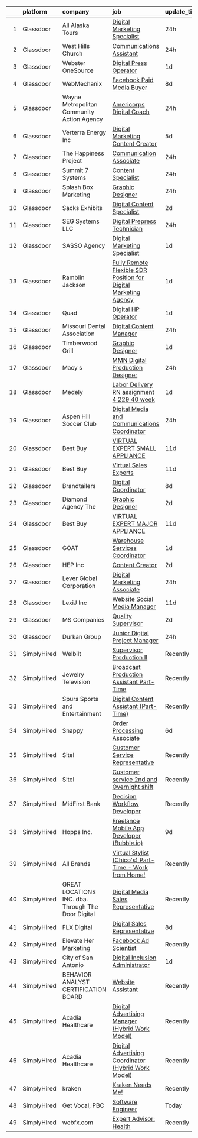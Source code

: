 

|    | platform    | company                                            | job                                                                                                                                                                                                                                                                                                                                                                                                                                                                                                                                                                                                                                                                                                                                                                                                                                                                                                                                                                                                                                                                                                                                                                                                                                                                                                                                                                                                                                                   | update_time   | location           |
|---:|:------------|:---------------------------------------------------|:------------------------------------------------------------------------------------------------------------------------------------------------------------------------------------------------------------------------------------------------------------------------------------------------------------------------------------------------------------------------------------------------------------------------------------------------------------------------------------------------------------------------------------------------------------------------------------------------------------------------------------------------------------------------------------------------------------------------------------------------------------------------------------------------------------------------------------------------------------------------------------------------------------------------------------------------------------------------------------------------------------------------------------------------------------------------------------------------------------------------------------------------------------------------------------------------------------------------------------------------------------------------------------------------------------------------------------------------------------------------------------------------------------------------------------------------------|:--------------|:-------------------|
|  1 | Glassdoor   | All Alaska Tours                                   | [Digital Marketing Specialist](https://www.glassdoor.com/partner/jobListing.htm?pos=107&ao=1110586&s=58&guid=00000182afbcd466a7aebf9d9fff21dc&src=GD_JOB_AD&t=SR&vt=w&ea=1&cs=1_6b32c059&cb=1660805764851&jobListingId=1008076531707&cpc=BBBD384EA192911E&jrtk=3-0-1ganrpl71ih5n801-1ganrpl7ngagk800-d6c46b5995177e36--6NYlbfkN0Cp_WSJKd_Pz82imZmURPbhd3kYBsiZi4lpMLOH6vOlLPzokIxeo4E3eWHsp-nBQmd94mj6cOUsHqwC8j59UBVA0aTRU8bdEg0DMrCDlNABTzupo3HvcMJGRcVVja_siXLQBKA8Nc7bo6wgKFGKlo1dh88fcmtJOleqNoZYuqYGSU3nKu1dK9_KpT0SDJGMnZrIlITOJRAb9QoIOO_8EGqgyfT78ptN2C89L6LBd68XAwBbw56EYp3nkT7zo_E8Hjml2Q2etjwgw_9la7p79Vh0wr1ZyvE0e485humK0V6btO9oG_bU03rGmbCHTvyHftyrC92e2hUjyVzDZKQ1nk_q5WOZN1YuSijsggvNj6ct1g9kd3MgFTR3cVWfs269vASAjDtoh0gGU1PRnY7Gutfb-BJxYJonhRUhX10wNqGZ8ANM5366JdxvMcoYQiG-7X3wliWnWv3AQBFtohNXwF-VNBofpssvplk-b-n_Q0hUdy5EdpWrfJfxxndq57brr68UCo4W1wHd1w%3D%3D)                                                                                                                                                                                                                                                                                                                                                                                                                                                                                                                                                                   | 24h           | Anchorage, AK      |
|  2 | Glassdoor   | West Hills Church                                  | [Communications Assistant](https://www.glassdoor.com/partner/jobListing.htm?pos=108&ao=1110586&s=58&guid=00000182afbcd466a7aebf9d9fff21dc&src=GD_JOB_AD&t=SR&vt=w&ea=1&cs=1_df84aeac&cb=1660805764851&jobListingId=1008076404357&cpc=21FF074A0DA48AB8&jrtk=3-0-1ganrpl71ih5n801-1ganrpl7ngagk800-d85b1bda42ae9355--6NYlbfkN0DukAwDndutArnS8OT3znlJ-TW2KpK_7rZjO0LfXc6UVE5AelGnR9ziYCWSARNvG6W4lZC6Qw9Cm8ntBRLqp6ktld3OZmeLSipARIBa7d4Nq2-rqjQU0rrA8rBzya_aDZ4T8Pw9m3XqyRVBajjmVWN7AT3qiCPt5JtFg037NBKIxu7rj4BCggsMqo41jeUNN1glQHzNUzZHtY5-8etVKEMacVDqTIexloOaY-23yBRG4mTj4pVq3yCQBSuGOtrmEtNhLHmG-pk1hA2lThyOo45Q1XkY1VhgUgq9u8_blwj8mC74BdMNX-6vmVFHKg5rq6-kewGJZHsoj4pBe42vMZf5e8XDo8ZfyqsnUfrURc5Gktv1yY9S_Rj69Vbv-TloqNC5NzNjM7U4QHX3EWmFpjFU7-ZuPUDq8enKBit8fbvxGS5_s1Zx88KZmhjDrJwgSuRXxUmVRm1EqINnuf0XcQlIsZBNEcM5WxETKHsVyBCymON7fX_51SXWsn4sV15tnR0OpFExLeKXRw%3D%3D)                                                                                                                                                                                                                                                                                                                                                                                                                                                                                                                                                                       | 24h           | Omaha, NE          |
|  3 | Glassdoor   | Webster OneSource                                  | [Digital Press Operator](https://www.glassdoor.com/partner/jobListing.htm?pos=101&ao=1110586&s=58&guid=00000182afbcd466a7aebf9d9fff21dc&src=GD_JOB_AD&t=SR&vt=w&ea=1&cs=1_d2618912&cb=1660805764850&jobListingId=1008073409957&cpc=00FABF34592715B2&jrtk=3-0-1ganrpl71ih5n801-1ganrpl7ngagk800-c36d78369e22a385--6NYlbfkN0D4nuovUOU2dPryPr7-xanE7ZFWASvaSyNm3BqXIbrO0v46kTBl3eyu0XtOk5wI0ybFsnawyVp50fi05lkAAennmN-3j75_S-QH5ALOVkCWHmMvviisdhCxXQ2VAwjV-3kOetHAvburJFC_1JLKF0yQuCa4gOpxOAP48Ao1M4JnHWhKZlnfJc87svnwMrDIg-00ubz-1wvBk6QRoRF5QyXLQzVCaj9txDYZXojtnq8mYq_90yu-7xZAaFxrsGShP5jnVNx71YXfkcjSrG1ncIKumOi5WugVdYVxAjfx2fjyM1d8Wn129uWN1jTcoXJu-EhpgFCfGcMAnCmt5jhCiqEdDJgZUq9FFnKatcN0Ri3djzN9VeftICExPp4LBhS8PmNS9UZl7-P5O_tlBRoiFhrbMCAcV6wKqZ6-xR1B8JtnmXDMxsN5sENFQ-YhsYCwd4b-ya5JSXFRsjJJuPFojChFz-UfSYkAfGlhjgbeIU9lIscnBI68qF2te0Jf1X3MBV2d21ZSVYDZWA%3D%3D)                                                                                                                                                                                                                                                                                                                                                                                                                                                                                                                                                                         | 1d            | Hanson, MA         |
|  4 | Glassdoor   | WebMechanix                                        | [Facebook Paid Media Buyer](https://www.glassdoor.com/partner/jobListing.htm?pos=128&ao=1110586&s=58&guid=00000182afbcd466a7aebf9d9fff21dc&src=GD_JOB_AD&t=SR&vt=w&ea=1&cs=1_696281ee&cb=1660805764854&jobListingId=1008063592710&cpc=47CFDC01B3F81FAC&jrtk=3-0-1ganrpl71ih5n801-1ganrpl7ngagk800-cd54ffa0757bbdd4--6NYlbfkN0CObCLfMXTMyL_KECV5RXNXvpiwa4VbeSNQgmgyWO1SbvZMZ-Bd6wYTC1KVZGXovGLKiXpHxbyuBZW-ID9bl3TMszi7O-dUbcGRUuP6-wIHKr7V54zFrQwU7xRdhFqDXt0_jTKDoATrEIuK7VHVkfSsaIiliaDn8QuJQ5X2fOScqeekEnktNTFOV1WcKOTrv-h51B_2wnrVJBM70uVZVqC_i6DPo0osyjRlACKctywiBQCY1uo249Rfdi0h1OmZX7oLIdp72WHZmGJjCcsOLjzxm2qxbTh6gsC2-VxlVc1u5vEUouE_JqWlbnTCGbipts660E52Exs_piBvbJCMNnTtbbrHzvn_bAEywPq0LzLnHL9yjuoi8mTUfc2wlQWf7w4aZCEO3cVG6ySB9AGZPRPE8frjuacC3WZPWFIKf20iJHhv3oxV4T3EFrEJGlXU6pnkHIjtMTR4NRciBeWANxUI)                                                                                                                                                                                                                                                                                                                                                                                                                                                                                                                                                                                                                                  | 8d            | Remote             |
|  5 | Glassdoor   | Wayne Metropolitan Community Action Agency         | [Americorps Digital Coach](https://www.glassdoor.com/partner/jobListing.htm?pos=117&ao=1110586&s=58&guid=00000182afbcd466a7aebf9d9fff21dc&src=GD_JOB_AD&t=SR&vt=w&ea=1&cs=1_71427cc3&cb=1660805764852&jobListingId=1008076070544&cpc=D01F56F24F237C35&jrtk=3-0-1ganrpl71ih5n801-1ganrpl7ngagk800-abb901aae1f45bb8--6NYlbfkN0A2Xh8tBiYiLvGGbZaErDt__Kibm8XzACrEskMd_7DBkGWX-eUqe8umd2haKyMn_VfiI4GpEl7q62AvFD65vgYKL9u5fMOe_Gdqyj-Boer690lFOrYCrNE88JCknfVUFHaJ_G_FRXzEuifsOIWf2GKsIyyXLKOI7Jo1GbvgErf9qpKjnVNe2ZonctglTepKffpBK9qty0xXv_ixKKEzvtLTZi0kb_5QKb2qkJoOfSnDiFBwTdZGRtqSUO3NC8JYz6RMh_e7_h2lQ2YhveHft85KmAb4pzXEDOCUKbNWtz32ihbH-W3A2kn2xBy7g2L4xVl34Wa8-8cen8gDR6mHJN2SYUpYTsobNrPqXbqb3mAvhYkh1KtI-2uE-u4AjoxR4RUSahXiE-v0Sa3WBjIC_K6x9vOVQ4sSRt3wx8kRyfvPnCSvjlfzxXaYFy7P4uOuFRoGA4c8bBr47gqoXgb82vjRX6M0sIYxhznb3ECf1jxzxtOxQMvVQ1AcA2Cx8e70jCsKHwb2aKWDg8ZlhYatvUU2)                                                                                                                                                                                                                                                                                                                                                                                                                                                                                                                                                                   | 24h           | Detroit, MI        |
|  6 | Glassdoor   | Verterra Energy  Inc                               | [Digital Marketing   Content Creator](https://www.glassdoor.com/partner/jobListing.htm?pos=106&ao=1110586&s=58&guid=00000182afbcd466a7aebf9d9fff21dc&src=GD_JOB_AD&t=SR&vt=w&ea=1&cs=1_8bb9cdb3&cb=1660805764851&jobListingId=1008068718888&cpc=AE484BB564079092&jrtk=3-0-1ganrpl71ih5n801-1ganrpl7ngagk800-6c093b6929b0b8a6--6NYlbfkN0CKNvdBtBh9SnuMcnkEvhJOJZTsmZHyY3ybnWicrfIHv97nR43vVhO-BCg3zH4kWtkhfu-ykBkIvuIpzy8H7hflD0vMNWcTT3nfe4XJCFOczC2D4L881nlBtnaBeh3Rctt13npvCQjJjLyrSA_2MP_4ngTK3kxOajZNFmGLQhPqJOukIHOzrGu9RM2bLlvFB37fI40ybEx5H7DJVrBi_I8hIJbJIjRJmQ035UbNr7_T_Xy0fykC6qe79YDOofx47iEofipWOJwEN3DQjmnPRgoSgWCQEN2-lDDYbjG3mfbAR1mZlSPrh-TUVB2AOhky7RJ6tHhpL3k6ZrOzM2rdasypFl-m44yFvvjI_DsnBC_GmjJNTq5OGq5ewDU2jWA7T69Cvz2Y9TujHmpecgBLnDfBcev0FxcJGblwf-pla3u173pU88bVkzJ5isCEFiM6NO9_C_ShPY6SC4PjHXyUO3WDLcynNbt4OCeOUxpv2odhcc6Fj2xpSyhn9gDs7gaW_G2H9BECC--BN4Doutf0jUUJ)                                                                                                                                                                                                                                                                                                                                                                                                                                                                                                                                                        | 5d            | Saint Paul, MN     |
|  7 | Glassdoor   | The Happiness Project                              | [Communication Associate](https://www.glassdoor.com/partner/jobListing.htm?pos=111&ao=1110586&s=58&guid=00000182afbcd466a7aebf9d9fff21dc&src=GD_JOB_AD&t=SR&vt=w&ea=1&cs=1_01f6368a&cb=1660805764852&jobListingId=1008076509523&cpc=FA84DF7EA1EC2398&jrtk=3-0-1ganrpl71ih5n801-1ganrpl7ngagk800-253d8b870c71ec4a--6NYlbfkN0A_2RZXyPRuRzUtAE-XByFnABafEkWzolB0lMsIR21AimbhP5il1cB0xp7bPkxorE3_OcqijNbD9SM7BMy21OtNYLaAuMZkFWPN_s0ZBrSlbW6eUYynB_pNgHeQYejACyr7FJqMmg46UJKnb0-elSug0AOK17bAYe_xEiJaxdnDiKkeEiWrLmwzoUWcgw_SSHbmisBrEUL8RtgwYbo6BR7ilsoVss4WGevXIJQb89q7tTIm2gylyEjsaaWeCH9vEorY3s14JMboH_gCXKKUvhqk3dYiUWsNXCnVcphbddhL2Z5IHhYZKBxsz7BPIvmoAsh36eqaaqfv98IgC9XE5v5BF09GXT1-lAEQERvsZSLWb-bYab5-eiq64rUApkmtBS2bYmp2rf8V0yMmX66Vv81UcL8e-ZYifWLXOvNLXQRW4jS2T6cypgsE7tYc_2BQowaQtIjFDgs3tygGFyHDLCmKcao6Jvb_1di1h-kNDUCWUwnSkUlj3vMEFDxTglDQYbM%3D)                                                                                                                                                                                                                                                                                                                                                                                                                                                                                                                                                                                      | 24h           | California         |
|  8 | Glassdoor   | Summit 7 Systems                                   | [Content Specialist](https://www.glassdoor.com/partner/jobListing.htm?pos=115&ao=1110586&s=58&guid=00000182afbcd466a7aebf9d9fff21dc&src=GD_JOB_AD&t=SR&vt=w&cs=1_edefbb8e&cb=1660805764852&jobListingId=1008076651862&cpc=FDA93C03AE7AED37&jrtk=3-0-1ganrpl71ih5n801-1ganrpl7ngagk800-f26aff78a941520f--6NYlbfkN0Dv679-O7kApPj4xN_8ZXVvgs__SgNnclY1N4Z2paU_XlnTsmTGYxXe7jDNknDNwbFkDmoZA5Tbg1pLXYWrrZC6NhpVDLR_-eMgcJ30z456tNNzX583SlzPyowzEKOuAac62o-S08sDMIK_URs828q9xdTzyFpJj6VpQ6zNOE9-sOSN672llkakzKJlhmNUA4aLccSUTPYb2F3TI1NtXP1HwF4zapiPE18gddl998BlkXZ1g12QJbgMx_hSfTcdAJ2YDTJMwEVzHmsnd7Xr1MV_uZnrLM6_PWoTETq3T5VRc3ccdsDKMwQ8kUDkU5mphbmmOaPRbaV_xpblO01GrmSjSWwtei9oMuobjBnccbGi_2Jd_qAho7oUBaRG2HkVHgMGKyaprB7xbJmoWCZiLtblmNWoEbMhDsDsDWBU-g8EHWdPL1LBhek7BPv4H2HB05zVTKCN2_3xDdbJ50Zz13ZLdpVtmLCbwfgA2ysCeJ5uo7jaNLdcqGvc)                                                                                                                                                                                                                                                                                                                                                                                                                                                                                                                                                                                                              | 24h           | Remote             |
|  9 | Glassdoor   | Splash Box Marketing                               | [Graphic Designer](https://www.glassdoor.com/partner/jobListing.htm?pos=110&ao=1110586&s=58&guid=00000182afbcd466a7aebf9d9fff21dc&src=GD_JOB_AD&t=SR&vt=w&ea=1&cs=1_efd11842&cb=1660805764852&jobListingId=1008076304705&cpc=A938E184CF850189&jrtk=3-0-1ganrpl71ih5n801-1ganrpl7ngagk800-d7a16c943990c564--6NYlbfkN0C2ruSLbldHgJRxGqX58M4ekFWuaOJ1Xy3nZgzYPyc2K4UJMQOsbEgOIcm169CUs25xU0PcQLCgJ6GPFtSL0QFgvy6B0CeP3y-taUoya5e91fWrYzHLC1NAGEZqqOamuUeEhRp7WRo-PJWF8NVa_JK04x382KPEWgru9GxVBsT-DTe0ntIHRHeP0SY7O-pFFb5KK6llu4JcDPauYedZEJLN8e34Gu3innkK1mC9ylvO0342jvd9jBYSeWb5NbDOP8VrcT2Jc7Qw80afjmIo2wujQZiPzoGVOMk55kLI6m-IKDVvLBFPOPaPWwHafYUDkVDAGUHFpZhodk3SRJgBzN62AZ2HhHX3l9hVMK-xBfxgffK1BxhRA6g9dUkiyddQQTB4YetR3oZnOU-hcgQYjtfCiE-maMznHV2sMiEOV9-6OyyzZyyf2joNAXlG9DuyDKV6TG-Vqrhy8kbg8ps36CprKmgL3n3uTxz4En5MuVyRRd1RJX6vqTRpAr9ZmonLVGjJLZa2CfpqOg%3D%3D)                                                                                                                                                                                                                                                                                                                                                                                                                                                                                                                                                                               | 24h           | Remote             |
| 10 | Glassdoor   | Sacks Exhibits                                     | [Digital Content Specialist](https://www.glassdoor.com/partner/jobListing.htm?pos=125&ao=1110586&s=58&guid=00000182afbcd466a7aebf9d9fff21dc&src=GD_JOB_AD&t=SR&vt=w&ea=1&cs=1_87ca5b73&cb=1660805764853&jobListingId=1008072013244&cpc=BC94DADD91C18169&jrtk=3-0-1ganrpl71ih5n801-1ganrpl7ngagk800-ed071f6f2a66a895--6NYlbfkN0AtlW_omU2Xx3W-19HQ_drmTKCWebiHnmA5lS5PDL5G8Sf-C-2-8DpB0PGVGbD5-x29KBFUqvdY9CkBvlveQnh1kVohbL41Xs5Fhzfb_i617EQ7qa__W--4hBRZu_6RxgjrLvYcqnad4Ypib2BQlP-7Fy18MF_uHhb4-aJlhQf8bN1WDQSOLjQFoCpKA-dyt7XTD2TcpUY1A0pJWgrG_OFGCW6Vq7b5aLox3gROKH1ajxob85Kl3KuPf0URcLjb7CASGX8E498PBnMVkWYLCCCqfAHW7bMCIeWEKdU9uiRWbNUz8cfDNRAVdvEhXBHMo0DHccYJgIlqaa3cJ_0g-pUXMMhFiwFj2hfOM4sNxmPtlBiMvjLR3AJxRDUlb3z5fm3bQBQZSe6bWjPuyaxZVV2OLViXhJchElhXZ2xt8t6K69pMF3nhqGP5BZGmRBIUW4HIG8d8nAVBO3pM1hwZNLS2CUvRUa-I31wE9TbhWYrsGRQbqZJDdW2g7MMvA_8S_R8X75bov482QA%3D%3D)                                                                                                                                                                                                                                                                                                                                                                                                                                                                                                                                                                     | 2d            | Woburn, MA         |
| 11 | Glassdoor   | SEG Systems  LLC                                   | [Digital Prepress Technician](https://www.glassdoor.com/partner/jobListing.htm?pos=109&ao=1110586&s=58&guid=00000182afbcd466a7aebf9d9fff21dc&src=GD_JOB_AD&t=SR&vt=w&ea=1&cs=1_e94830b8&cb=1660805764851&jobListingId=1008076492594&cpc=618B7C2C2BCBC227&jrtk=3-0-1ganrpl71ih5n801-1ganrpl7ngagk800-6be3cdfb6a3f02f8--6NYlbfkN0DfhRLDY5E7BVY3xhBTAobuSaZ3WR2SqAJ-w4NHeQGDZ5tebBT8WaHsVK7Va8P9YRWvwTnN_nJYvpm8m2NAug3yGRmW4kGxJh_Ah58PepOvgTFuOIl3xHHVM4pNJ7payqRUuCb33gOqZBC-9kRMEzhHdTgyETwANBJS8Xwj1vxYLF02PPjYEdkVT7OsURubQgRC2JmxqdbGEdnNac-kA4-x489bAjVXdESgEvUQuGiEX9csMTJpILlntTPvzNviigAux3frNtgAbnrmNPU48wkS1zH2qbH3gE8V1X7uNA3n5GVhXoL074ieK8Q5SXWD1snLrYRWs9-OB_z9S6LYO69TQcLvT0zReFvAhYjiWguyFW0YWVEGP30piUQH82oxe6cr78RLRntQ-6KzKTL6zggHskbM61ni1HqVIItFPwboxZ9hQHvXFbYNtU7uHKw4ulnfi9Jgwx0oiGlQIOLxhxqescSMWFjeSnuvUPCA6hJjEac3G1UURiJ7uA_vw8UPp9jUXQZKIgOD2g%3D%3D)                                                                                                                                                                                                                                                                                                                                                                                                                                                                                                                                                                    | 24h           | Charlotte, NC      |
| 12 | Glassdoor   | SASSO Agency                                       | [Digital Marketing Specialist](https://www.glassdoor.com/partner/jobListing.htm?pos=123&ao=1110586&s=58&guid=00000182afbcd466a7aebf9d9fff21dc&src=GD_JOB_AD&t=SR&vt=w&cs=1_e6ffe37a&cb=1660805764853&jobListingId=1008073887565&cpc=FD1C1DA32C38CFA7&jrtk=3-0-1ganrpl71ih5n801-1ganrpl7ngagk800-28cfdc2199b1031b--6NYlbfkN0C_Trxy-ZqughH1JRyqNjrElYiQGaKhfd0eYY4e43qsGRNGMDs7g8-XCzkARHftkyC-wjClCUTvw-XGXiGajDora-juAftgUb_osdUyvnnjZ93tcd5gKIIai4EMoJDsYIBZWOzSQMv6GZsSBIUlwGqfzDkYr0vjOM1P1kyrt4rF1AkFKN7VLDxntmt5EY0IHiwh5CPI2NkeHHlbJQ1wNdqZA8-Bpl48pNWyjmPQXgZ8orxq-EWkrDXeINEe4jINaCv8kTMszsxfgjZRQ0QP6E9tnKeZsA3e5nqAYX4qIuDpwfqZivX5SyY7fy9XWpuWdAXA4YcE4XMSv9XTIUXkepXvHsTKcRXCBEP_LL5vzkgT-qWCmLkqy2J1tlr1EcTMGQOp3YLKWJfohKcLPBeZLKhtvY6Aj9mkhY_u0EiJhrFgomqw0JiDpGRNBZ_e-fHvGl7B8y4bam9yTlb_cMuRtbO6C22DocSJE87Xw6y5MZ7nZyRe32jYQKjaJcgNCp-QbBdrIix_7Mrdk1IowYiSvq6i)                                                                                                                                                                                                                                                                                                                                                                                                                                                                                                                                                                    | 1d            | Remote             |
| 13 | Glassdoor   | Ramblin Jackson                                    | [Fully Remote  Flexible  SDR Position for Digital Marketing Agency](https://www.glassdoor.com/partner/jobListing.htm?pos=113&ao=1110586&s=58&guid=00000182afbcd466a7aebf9d9fff21dc&src=GD_JOB_AD&t=SR&vt=w&cs=1_c3933a96&cb=1660805764851&jobListingId=1008073676034&cpc=155EB9D5185558AF&jrtk=3-0-1ganrpl71ih5n801-1ganrpl7ngagk800-50f5cac226994bf9--6NYlbfkN0AtFDKcgQwEtd7ukk3lPhOscExm2MDYuKh-p8HehFEL6sY1ELsu9ZUWpn8JxInztlM5XC7Mul71EzFmE2xfx0U89NSvO_D0sN4IAdAHBREj6U7BuNB8lTj1QjWBqyYKMaGCCVWc_jjBveZ6cXfr_SfpN6F3NXq8HmIYkOAJqMtq12qKWRouTNEZcJcKxIVaalYlbbNJ-ZRxYmF8riArGvEh1jdyyKcs0meyciTsUt-4nS5pFJth2Az7GPRwXWmQnn4P4G8gBiX-5cL6Ob41cAVt-AC6vBxHXvEpW72H2hwNj5uZtF0duHRzHpupftXwV-c06tCJrjY-wHpzGfxZ5oCepqgZ-7d94tsC4CwU-y4phpch0MqSh1seXkTm_08RBpWnK1jXLl4pVCIAV2NSWQaFXuhG0psGyqg9_1MWZZj3Rb8IQz_vkqP6aTYX8RgPl1PExiMOVuM_B18v48SZgIcY)                                                                                                                                                                                                                                                                                                                                                                                                                                                                                                                                                                                               | 1d            | Remote             |
| 14 | Glassdoor   | Quad                                               | [Digital HP Operator](https://www.glassdoor.com/partner/jobListing.htm?pos=127&ao=1110586&s=58&guid=00000182afbcd466a7aebf9d9fff21dc&src=GD_JOB_AD&t=SR&vt=w&cs=1_30428c92&cb=1660805764853&jobListingId=1008074549194&cpc=5C70DC7FEE0D01B1&jrtk=3-0-1ganrpl71ih5n801-1ganrpl7ngagk800-705dbcaeb432777a--6NYlbfkN0C0XETh_9p0hFVWodd5b4yyhLbSJ-n_97YuXeG9ZsPyAO_rZ2JpYdwEY-NDkU1-7dKYypytRxLbqbMgolBsvHr3nyouUipVDL5YBuphCgcpH1rLt9_5gCiy9t0IR5vix0g3TVQh2HUXDY7NqmwwKOXHDPx9vlf7IAnW4H05kmFlkUiaQfiZ7aAKElD-iOnYDR-Y4jPdX2ijWM_FkN15SRJce-_MKemZqOafAw21cQ_Hzqe_GXsOWjcoeY5dySlj3wCN-QoMGy5kzs-WcRTWTjof_IYwdkTcJMwQYNDABHfegyZrjU5tuT1ok-SEALhhiNacSrPS8-Pq0eSZlZVjSZxoMsmbZ76ZWU0L7_bJuPub5DLwJuhroeAIDTcku-i298dBJ16vLsoRP4rT9PF7Iz2lGPId74WTO1aaF-cjW5bC-14Tjrv3QWeNpn9EW0khuyQ%3D)                                                                                                                                                                                                                                                                                                                                                                                                                                                                                                                                                                                                                                                               | 1d            | Pewaukee, WI       |
| 15 | Glassdoor   | Missouri Dental Association                        | [Digital Content Manager](https://www.glassdoor.com/partner/jobListing.htm?pos=102&ao=1110586&s=58&guid=00000182afbcd466a7aebf9d9fff21dc&src=GD_JOB_AD&t=SR&vt=w&ea=1&cs=1_a650d146&cb=1660805764851&jobListingId=1008076139343&cpc=BB87703CBE7A6D8A&jrtk=3-0-1ganrpl71ih5n801-1ganrpl7ngagk800-4c49c062b7f17a77--6NYlbfkN0Cd5ZvLdai7cR0fypH5_WiGezUQesq24dbKuF0ly35yaxRTBN3h8ZOqkeadIGa9pyvVjUpDD8EbhPt4bwwDaYio_oaJrlNayb0-HIcnJn1om6kPEK7pkc52Wby_8vxGfnqeG_1ohkNnebxBpuGtxZbCslaYwe7qJAZ-s1tUIPCvhUHqiJ95zF4zPkSdQ3Jttn6ug5b4bad9FvktBwwpm1Z8EmeCN8QUGaOOONe0MraAgvC-UWcYtSN1p1xjBKQPfyWDzTtzGpd71iooDy7xcn6wDz-A5bi40huj1aRoCE3bAD6luUTfjUmAVMvv4mSllaTahjbMP7ZB7RcUlDc3tuSKT_Bo0uXc_apGYkpJGraJ0N_j7fpSKk-pKtmq96_-Qz4qoMxFzY-e-7rDN9yWiq8DP-jYnLxg07dQkJGOJyC3kbYAywTa2GHWID4WImMyEgwCt_FD_i5kDQlMTc6z-Fp6A4ZgbIFSVhULwB5il9rg_eOG-ljqHtCDPv0gN8v0E418qEIwgxQakw%3D%3D)                                                                                                                                                                                                                                                                                                                                                                                                                                                                                                                                                                        | 24h           | Jefferson City, MO |
| 16 | Glassdoor   | Timberwood Grill                                   | [Graphic Designer](https://www.glassdoor.com/partner/jobListing.htm?pos=129&ao=1110586&s=58&guid=00000182afbcd466a7aebf9d9fff21dc&src=GD_JOB_AD&t=SR&vt=w&ea=1&cs=1_033aa525&cb=1660805764854&jobListingId=1008073854179&cpc=6A22310A23505C64&jrtk=3-0-1ganrpl71ih5n801-1ganrpl7ngagk800-63e858233ff54afc--6NYlbfkN0BrO1qSPha1Km_aTYouKegGbh093qc5l6-trJDbqqzGQ0V6vUiJGwubsQqaGJTERQWCiPOU76p-rAnADRAIAjVCQO1-7wD8_YXlo-sM78ebu8pYWH3qqLdl4IBZ-TV2zlykbvIvE2eN4W1S7XJ5obOLmgrWweIokc4YncEdzbOvEiTP_1XX1Nz5uORB5TQtO_E7fEbCW2RUfKSOfSxrfNRrQzTY0LQgXmpEtu9hbUphaCD3U7TJ08isKfzaZo5E2ILKjXqsKHvMenT8MbyTVHYookma0p8hK2cOEUA0kvKXEkStxZbtgYcbQSGw11EGEKZXIDb9cxijlPFZ4oLaPwl9jMBTt_GQ-egSi9fG_uaogOKcp70KfGE7ZF0oCtq_S18ym9_4xv4i7MvfYn8W-1B_HLUmGmNQQHU-4HSJwq5VNA9pOcbnosHyNkikGaE5zoZZO2cixoTW7h3e-0xGkZIc3JLjpa8INTfP211LdtzCd0lPHxXHXZYmS-eeuDuVgGI%3D)                                                                                                                                                                                                                                                                                                                                                                                                                                                                                                                                                                                             | 1d            | Pigeon Forge, TN   |
| 17 | Glassdoor   | Macy s                                             | [MMN Digital Production Designer](https://www.glassdoor.com/partner/jobListing.htm?pos=119&ao=1110586&s=58&guid=00000182afbcd466a7aebf9d9fff21dc&src=GD_JOB_AD&t=SR&vt=w&cs=1_c47e28dd&cb=1660805764852&jobListingId=1008075557473&cpc=4F748F1840550ABC&jrtk=3-0-1ganrpl71ih5n801-1ganrpl7ngagk800-921e2511bd2963d6--6NYlbfkN0DjHvLHG-fYDKeElzGabtytFldtxc-EIiSdXvIQjqX9HIzUG8IcG8J2L7sWMIRp2VQnWal2CGbjLIFTxrWfSVfLfCou4NW_G3G_DFmrvr9O-52z0b9PGq_6J6V6B1V66V853ak4Dc90q4R2Z_luMppMI9YTUOk5kMEPKaO_Gau80awdWtME5cXlpkyK_RPsh2occLyWuE5w_ZpnmFb6iqlwoCX_OYqAW4yoz8dARi7JKrKx62tzDkOjIf9-dBimSDHpYpGk_z8JWLlYikEEd8wGIZihqKXW8EufZr8dUvxnL4cVRE79iZVfH3ZnWLOZ8Cf_CP40_Mnv-TLpy6x-NqXC_jsNmXSRc_0B1_m5wKI7Eawod3Tc71h4ZKASYmxv1SwUYxfNwovozB2GXU0JhBF8vlQ_TsuIdLycxr3dwTAdavS8G--JYfl-fhn_DvEC-srCZj4L89uZ8soK_Tsj0DNgVQyCs3KO59zZlwfzUQJQ7tM590_8Qkne4MK8varvgvq9HAdQ_qEEnKCN537U65WSpATZCwGfEtlgVSgKsG_aHxH5PH6zaZ8-cV7gfQuaAJsjxjfX3CVi75m4M0AENcrggVcHwceaxjPO8pbOxLFRD9shsdkKTYHQ2hvvn09bQxN32Gd2xO79z2TBadlqUtpzTxFX4ea-BrF9o5gvuYiMl_UvF77tF1eD1PBd7_HYdBufnVBtABCeRWt1ArE8Y7aCCZ3BIUg8IU3IHyOuMTDJ8rnX0npshnD-RECn2WtixzQLmJVM6uusJfcP-cKIOH4HUylKqFhdt9TKLFVh6j0fzVCjC-sIvorvv68uCQ93euvilwT7ZUiALmWQe9rnT7ZpwDH_r9JtiQznlLLpMVfC5lK3gCUg5wLrhEErWouhiPILZPRet2BQ2cr6SpK4rWGKhIL_puhsewEBC5jGaa1v0GAbZdAgzc_uYN3imc6hWFG-wjcpkGzbEJ75BKroTyF2UBwaXs_E2oHLTmGMnxf8s-Wk61sVSLWsC11DDS35FOrJRdRJ8E0Yim9PyrCCZIinw1UCKfcWjZvpuhO2MPxft6iSwu4xRErM) | 24h           | New York, NY       |
| 18 | Glassdoor   | Medely                                             | [Labor   Delivery RN assignment  4 229 40 week](https://www.glassdoor.com/partner/jobListing.htm?pos=122&ao=1110586&s=58&guid=00000182afbcd466a7aebf9d9fff21dc&src=GD_JOB_AD&t=SR&vt=w&cs=1_508a41fb&cb=1660805764853&jobListingId=1008074557106&cpc=C05F74D5FBC032E7&jrtk=3-0-1ganrpl71ih5n801-1ganrpl7ngagk800-5a1f7b9bcf121460--6NYlbfkN0ACukSxGF2_NdOysT3aMhAHK4WO_w6Vhqdnkws-TCRQWeOK3HTnaMPZLV4N5O0ymZMrrYiTEK5wCtbZ2HdflvhbXpB-F_XBlXKqGxFHxxpnI00OJYN1nY_eFbgHvkx4-2ZwJudZPMpQm9qHiC56163ktINKNvEzMVW6PcVoEpvZQwsmsNFD_sxEmMFf5AOmBGPbjNP4H9YBCKNcn4ReaOjXMmJNKfzhvrsl8JZ1JVDn984oPqlI1X2FSCVMwB55w_F2Ek1IysVvYTZVTUoGeQvyc99gdCGbLugczln2jV-PBmc5tGs_ia3AEN4cRETta0TCMupjt9-KD9DzwiaoWFE38GY5UwJTJMb003f-5TZUAFD-bTOjcV2hkPuUKWEm7AfyNOXK2fTe70ZXadYPDIIBa6cbHd0ogfxkXGYeqSukJT1AzhZFtvgSaFQme5b_T1YPt-nAvMbnV44rKJP2zMk7hkkMIKtLc89cmu7Qlm60iIq7o63i-7Yq2GaA62Z9zKS96fOFDYTOwgjI9Dv8B52-5pUboC3wh6AvMZTLl28yt2z7lEPDhxIIHnECJZlbol8%3D)                                                                                                                                                                                                                                                                                                                                                                                                                                                                                                     | 1d            | Walnut Creek, CA   |
| 19 | Glassdoor   | Aspen Hill Soccer Club                             | [Digital Media and Communications Coordinator](https://www.glassdoor.com/partner/jobListing.htm?pos=130&ao=1110586&s=58&guid=00000182afbcd466a7aebf9d9fff21dc&src=GD_JOB_AD&t=SR&vt=w&ea=1&cs=1_11b0a74f&cb=1660805764854&jobListingId=1008077617264&cpc=CBEBA1A9D941894A&jrtk=3-0-1ganrpl71ih5n801-1ganrpl7ngagk800-b600be3cb83f38ce--6NYlbfkN0CnvnrZV6i1JGX1yqycrBVKxG_QbmFGo1hJvaAPDrdCVeK8_187gOsCPYISu58-0-ylwfpeij3Qd2qDCaG9fGQD7kWnTQ2B1L3TAA-GO0EHHhIFJg7tiUD1LXOpcxUUt2brDlVb1tuML--gQiZ2-7xFKWdoPEUM5ZNxUjZiDSjiHD6UgLyhZxIGjjkCJpUvqWdgFw9x2CxZN8_O0TX0N2_yffBaiRCMz3RawXzVmcPjORmb9BJ2Ey3hXAo2SxlApgDN6FodxQOuHfzdyWUus69u_zHb7iHT60AlFMz08O6cFvi0f8_en0BdXcl_uDy8hg0r6yq7oA4LOrv_ZhE925ldg4u2G77cZAh_duZybqd2VYuZxeYhB0zVi2TlD4lqq8dVkXOcVqZgQ_yuzEiA-rqtNjiZR9Moum0Xt50bOCXFU0BMD3fBSQ-YZ9YSBKkviGPqDAcCaj--KdFXFZv5TT5OK8_KRc9BsnO_-A-Q4kxtZl7OHbsms8FWqHBTjzYz7WQ%3D)                                                                                                                                                                                                                                                                                                                                                                                                                                                                                                                                                                 | 24h           | Olney, MD          |
| 20 | Glassdoor   | Best Buy                                           | [VIRTUAL EXPERT  SMALL APPLIANCE](https://www.glassdoor.com/partner/jobListing.htm?pos=103&ao=1110586&s=58&guid=00000182afbcd466a7aebf9d9fff21dc&src=GD_JOB_AD&t=SR&vt=w&cs=1_ce16e188&cb=1660805764850&jobListingId=1008057205117&cpc=A918489C2D5BE0BC&jrtk=3-0-1ganrpl71ih5n801-1ganrpl7ngagk800-6a6d22eb77ead4a7--6NYlbfkN0A3euUoOlcFOg58Q6nmuUh0Lnp17JpRiT8Tdiqcy7-gI4899BfEsoN9j5prWqqZHcuCIhdzr4jipKYfBKN6aaNh0SxR4dgjsjPZm4u8Rbh_TxpYNhHc9ZVAXn3rZS4EJsyPHiZ2t_KcEU_zoka5m4djPD0-O9M4TG-61vbAqKhrr-heOmNo7vjVE9OjYQTMjxcBq_RHPHux_kLYq10BrL7vEZdlR96F1KiCkdUNfGWHnqZHUFLw3w4WWhvaSntcI01cOlHrA1QuG4PDjP2JGj4j3IqId61NlextuwtUianwsrBNbbJNFKy-Wgi71z3ST6KOSCknFWElOsAE5rcEv8dhqaEzOgO2wv02Dg7fv8wGq8D9JqgMMUmyWXACwp_-xpbHf2pgPAkZCx6LdGf6VLVht7t4SKgvPV_Q34IT-bxNFyFU7MwFde-oKAZa1KyibKyukhIjO7q8OFm9HdT0IMbnPWIXmkSXlxRqHWkeH5PDRGKUBZnBSA-pAE--nE2fI_M%3D)                                                                                                                                                                                                                                                                                                                                                                                                                                                                                                                                                                                   | 11d           | Bloomington, MN    |
| 21 | Glassdoor   | Best Buy                                           | [Virtual Sales Experts](https://www.glassdoor.com/partner/jobListing.htm?pos=118&ao=1110586&s=58&guid=00000182afbcd466a7aebf9d9fff21dc&src=GD_JOB_AD&t=SR&vt=w&cs=1_a76cf448&cb=1660805764852&jobListingId=1008057205118&cpc=4B4B39186BDA197B&jrtk=3-0-1ganrpl71ih5n801-1ganrpl7ngagk800-c76152d1046211c4--6NYlbfkN0A3euUoOlcFOg58Q6nmuUh0Lnp17JpRiT8Tdiqcy7-gI4899BfEsoN92rMoeDELKgij6DcnOrt-93wJBc5V06sVXmMKShYNoLDNvRz8UcwTx4nAtn3yIbYXA4DESdh9xIdx4SXKttETeu0tFix9Fw_X9g-gdR-aSnV3ZpAK--ecOrZ-2NzgGzfKq7nQkrfva0i-gSLq_DPRpaDVTL8HBXOuLaa-eTqIFjczaWWrsrkguFHGRAkKg8T__C_kfXPouJ0utUWd5Xdy8ExsQUO_KaJEbiJaVgIElQ7nKruHaKHEMXeNOBo1HNpRFvlQu9Q7i9Px0bcWQIRzsBdObzLfS-kst6xIbDoo38kU-YrIZTAM37S2YziZxjVVl0TZlg-Dp1slfyYvWZ_SD66Mi5mkJyX229rRkG-_wsln_S2CmzVxwh-ohfBC0naad1Qn3NtbtUtECcAJmlrtkC8qf_-pjeEhM584y6kMu1rdR7EWOpl4CkejKMaEVEPbVEo5sYAeBh8%3D)                                                                                                                                                                                                                                                                                                                                                                                                                                                                                                                                                                                             | 11d           | Bloomington, MN    |
| 22 | Glassdoor   | Brandtailers                                       | [Digital Coordinator](https://www.glassdoor.com/partner/jobListing.htm?pos=112&ao=1110586&s=58&guid=00000182afbcd466a7aebf9d9fff21dc&src=GD_JOB_AD&t=SR&vt=w&ea=1&cs=1_3d8b95dd&cb=1660805764852&jobListingId=1008063547220&cpc=CA43532650C61C38&jrtk=3-0-1ganrpl71ih5n801-1ganrpl7ngagk800-2cdc26fb04b2abd1--6NYlbfkN0DVKyRBkVr65Siych5bC9TD1oySj7E2vLdw5X0yi9PD90WfR9n_99jV6VydRSGAfrOHUpnZiWUVmThiXZklXSVG8kwST6j3hjELW_MOMjTuCOARufzZ2Gr-2fN9_VfseChsoZJ2TPkdo3C3iUuiMUHrt3XT5B6jxBwuc_Of75stiMhL2YDGmleMTbidWeUbn1Qksyaa5Zd4MsKrp2KM89ZLkOPHG7wDvjjP0oYCLns280KtqltsKecZi4UZlnGBsOmLiunDNAAeLpXswweqBSoKm3bjknZ5Ou-1dQ0D3dY0HmK6Al5cn4X8xHPkI1VW2HucW0GQ1FMdpJ9jXHUKEKt_P5emRMRJ1dTDIOkQKT7qWEO5pwX781DfIa3Nw99u31I0w-hyDUWza0sZP4zrmkH-x1JMeXwMP-dn9ClFFrQEExYz5MT0aWCDsrOks4rrLq-oAT08d88FtkX1PzNbUglhUviRmToKil4eCJtPMdvlWGduJvHML9qLG3eR8p-GtUs%3D)                                                                                                                                                                                                                                                                                                                                                                                                                                                                                                                                                                                          | 8d            | Newport Beach, CA  |
| 23 | Glassdoor   | Diamond Agency  The                                | [Graphic Designer](https://www.glassdoor.com/partner/jobListing.htm?pos=104&ao=1110586&s=58&guid=00000182afbcd466a7aebf9d9fff21dc&src=GD_JOB_AD&t=SR&vt=w&ea=1&cs=1_12266192&cb=1660805764851&jobListingId=1008072012313&cpc=F7BF06EBECC7ADF5&jrtk=3-0-1ganrpl71ih5n801-1ganrpl7ngagk800-0f195529789b83cf--6NYlbfkN0Cd5ZvLdai7cR0fypH5_WiGezUQesq24dbKuF0ly35yaxRTBN3h8ZOqhqX7ea1GsfWkwyqpjMfgBfw3ucNYBx6cfmisU1ZmfpsAD-Ys26Hn3K3NbfsRTR2BYIEOJXjfukdtB_4Vylu8XHrxck2DrKTY-Zs9U0LzoFX-KRaQX7vcIuKjKWhJ0CDj4bfq3zoDjZIOYfFFc_AfXfL7_7Sq9qLn-wy2jsQ97aeeHSsApz4UQxyhcaze997Q6zdW9KQ3GGTN8vdZyFp9PW8dePRlP3ZBlwoXnUEFuLo8czRpUsSXREQRSQ7zarvBqIloiL6RfUdCMyehZ6aX9NB9bboMFKxnWSCt8NgO7k88O4RJMLS4GyeSBSZhxrq1lBZ_nCV0JA8I8isZkSUeFcJEaQ5ac_aLx_oMcFmljWU_nWcS-lgHuMCBHOHA8k32bF1qLbP3Y18E0n-MaSfuxQVimAVJhx0bweakj_vxij8HLafJ_aWkjfYsl92MI8l-IN8gl5_NW4ag8lutH-KpVg%3D%3D)                                                                                                                                                                                                                                                                                                                                                                                                                                                                                                                                                                               | 2d            | El Dorado, AR      |
| 24 | Glassdoor   | Best Buy                                           | [VIRTUAL EXPERT  MAJOR APPLIANCE](https://www.glassdoor.com/partner/jobListing.htm?pos=114&ao=1110586&s=58&guid=00000182afbcd466a7aebf9d9fff21dc&src=GD_JOB_AD&t=SR&vt=w&cs=1_b295d52b&cb=1660805764852&jobListingId=1008057205119&cpc=C94B6D3FE0E785CC&jrtk=3-0-1ganrpl71ih5n801-1ganrpl7ngagk800-6102e5a28268c2b8--6NYlbfkN0A3euUoOlcFOg58Q6nmuUh0Lnp17JpRiT8Tdiqcy7-gI4899BfEsoN9by0i4tru2oL8bA6v6h82tWdo1IfIVW0BERonGbHY6syaR1BsyVGCS9e6d5L0HiXjUpFQkwnp1SHNKrcSIDSjjjsUMd8GCgCvvOqi1pidJqEuS2qsQIfGxty2exA2a8EObVItph4qtEugf7hzvQZp4BWC_s3EyfJJYWsqRHtanKAfCM4DfP74RkFG0IwDdUkcxdEs92Ji_T4FYkOR12acj3VlHpnWArW5ff198A7_kSYO0grBVmF1l_ktHBe-DPkoMe_UGXb4hiGRTHaeHnrtBFvhZLyXTYOq_pladIOCsxHBPWe_7g_F_hUHA0eoMvgxgwDsBkV9kwjoC6V2eKf-KZoHIQyV5fRiELaObaTLMJkI7ALzMrTkk4EGM2qtsBAC2DO7q-bJkeG6i4y6iG-zvsU4_vIRrHyZcZnGBE10IIY_ARQmwYw8o041zWw1_AOaASG2YFCu9T4%3D)                                                                                                                                                                                                                                                                                                                                                                                                                                                                                                                                                                                   | 11d           | Bloomington, MN    |
| 25 | Glassdoor   | GOAT                                               | [Warehouse Services Coordinator](https://www.glassdoor.com/partner/jobListing.htm?pos=121&ao=1110586&s=58&guid=00000182afbcd466a7aebf9d9fff21dc&src=GD_JOB_AD&t=SR&vt=w&ea=1&cs=1_5eb9c3d4&cb=1660805764853&jobListingId=1008074536757&cpc=9DC6E4D8324653EE&jrtk=3-0-1ganrpl71ih5n801-1ganrpl7ngagk800-94275d749527255b--6NYlbfkN0AVfuYc0tmMPaOv6UvIwVhlneoU9uZqs5lejUU-6cTLSnfaFMvPplVRt1YxEHpcf50oJepKJNKfSGB2t1nnpi1VxPOE2e99I5T5Iyc9ShxKEreQUfHpt_SxQxf_DCY8o2XVIRjo2uAV_QPZxMntP13YDf5hcq9jjcTEoAD35nD3r2OfQNTw5hQab-qZ_Qa_cMwVoFmTBoCONuQ8NYJ-VMpsbRCgeKY7hWdl00UPmxfA3DC6t_lNPIHuogZDznVVnqcPM_j0Q8qELsmS_mpCto22b_ZN88MuLm-fp8FBfkogiViPIS0-BnI_37acvcH8bUPWW3Jw06yffAXfbC62DzQQUtwOeimDru2oXv6c-0BG9K_N5_eRG-4EH1swKWOaIJ5ZNPixy7nfUIKCznggrQPPLIQsE2swyAKt7MNMxzwRyWZ8dqtu1wM4qk8RM5RvSaePO1l519IM9-H15nlA4Ane0jA9xXyH9i1Xh2KmFh6UgU2LxupCCTaHsFqLDl5Xee5Zke_fk-1JWspa3Gx982M3)                                                                                                                                                                                                                                                                                                                                                                                                                                                                                                                                                             | 1d            | Easton, PA         |
| 26 | Glassdoor   | HEP Inc                                            | [Content Creator](https://www.glassdoor.com/partner/jobListing.htm?pos=124&ao=1110586&s=58&guid=00000182afbcd466a7aebf9d9fff21dc&src=GD_JOB_AD&t=SR&vt=w&ea=1&cs=1_f032150f&cb=1660805764853&jobListingId=1008072098302&cpc=70E6D4E49C80165A&jrtk=3-0-1ganrpl71ih5n801-1ganrpl7ngagk800-267f908b807bd2cf--6NYlbfkN0AfoN5V1gBCEPmzhvztQs1QrJi_eRf2KLj265u7DDYaty33PIMvIjxXdICl0dIbxFEh4S0xI-gIsts4DHkH2dLr5YylBWDgwO9u21ijC0PFdn2QAgLhy4mqj7IvWUkq78-Y8W4DMkqBQkaNkvRmTbl9RZxoqV2E0GnxMqb16MjyYEY5gHORt4UhVb64aKGkLNL7pK7QWI8eBn4m0pb70sKSAiff2PsOxPeEKDuGXh2QpnrVoiH1LWV9E_Q32y5YY1ipBHPmGglqZ7Dp1xr_S6sJlQWSYx9Z78BN-9TXGHK1WJD1P1JJTttmWJf_UCwHizDaz0bZxde1KCSoZBG-MJdgtA5g57WeOEf3fAQxpVnSGvC9BhAM9JNACbgixloLigr1H7SIbmiYS3JmHWkE9dQDGcxh5MeEYJ2aVdB4OOo3Vfskfg-_muLo4QvF1uhvqOWMjJAWRVnWU-QYvtu4JAIbTvN4V5s0-7eHykW-b1m4xwjCMw_0r3RdmSrkESDIfu2YO6f7jE3A2g%3D%3D)                                                                                                                                                                                                                                                                                                                                                                                                                                                                                                                                                                                | 2d            | Knoxville, TN      |
| 27 | Glassdoor   | Lever Global Corporation                           | [Digital Marketing Associate](https://www.glassdoor.com/partner/jobListing.htm?pos=116&ao=1110586&s=58&guid=00000182afbcd466a7aebf9d9fff21dc&src=GD_JOB_AD&t=SR&vt=w&ea=1&cs=1_77114bf7&cb=1660805764852&jobListingId=1008077525731&cpc=70E6D4E49C80165A&jrtk=3-0-1ganrpl71ih5n801-1ganrpl7ngagk800-837e18304c47c9b3--6NYlbfkN0BHIfC1zsKGIu0R3teaIu8liT7fbRNLaQeDQfcPJweUKx8CW9AkHemEgo0LCB_FI-wkdgkVa363G53iiuM448g3GjtHm8hwxTd1EGTpWdaMBmEsfjvbNLd2mVgy289bB5NzPeZ7tTJV11ASlMiNxSwNcupxys_8CAMWEjI9S6bOHuwNB19b7I4J9NP1z62Q_hJzVKTMefGuOFkVtwRBQdjSvboJlpoWVvUVCVnDML8aMCtNP4_9j3EMIBei0VXseAEO1dySDaMEXllZ_bB_a8reXRSQAi9j-6ZYHct5AQHFjceRgtQwe1utAi3AMFEtT4KnfPrwFNUp4n8eUVtrA4fLJuH2C4dQ6X5s4pgwBCfpuBqIjx4a8QqWt8J0pijxxCZln79-BQmygVqB1Iv1cdQeX9obKuD2Ky-kEM63HzOBeS5J_Cn4H4nQDtyMUqCaQgEnHS6LnUxZMhp25XEu8ahxg20DweeSwXJkcXDjZKnZpXJ39rf1R2z-kX9EWGREIGUZTLVLQNVCrA%3D%3D)                                                                                                                                                                                                                                                                                                                                                                                                                                                                                                                                                                    | 24h           | West Hollywood, CA |
| 28 | Glassdoor   | LexiJ  Inc                                         | [Website   Social Media Manager](https://www.glassdoor.com/partner/jobListing.htm?pos=105&ao=1110586&s=58&guid=00000182afbcd466a7aebf9d9fff21dc&src=GD_JOB_AD&t=SR&vt=w&ea=1&cs=1_b4176b3e&cb=1660805764851&jobListingId=1008057130489&cpc=BE7ED86EB2F099E4&jrtk=3-0-1ganrpl71ih5n801-1ganrpl7ngagk800-d330db7103ebe15e--6NYlbfkN0DdLn5tXN_RiyJSiFodarGZFJKa8s6F6AK0THPBWp05MSIb68-SkO78gZcU1vwzJFwnOgXr4gsfSWwEqJ5nix4A3qm3efLi7XREEvWdfB79v6Tz3g5ANoYWYTW-7RURgVEqLQd6lTJmDxS6cTJyNlwwdRffrkxJjHSSG_cBrzWYGAvBU5ZVxM7uL_8YUTHp43p4b9tY5q00QJpVkxcYrRy8ha-vadZKe-uwu0GG8l_LRptPL9jGyLiUiOP5Rx7MN-weAdu6UKKH_2MgsH4vxYRGReUq_xkLbfhTG6J4IZC77NyDEQF5nYcqZ7LzE2TxALNbe1CS_kVfr3mEmiA-5hoBweqWLqiRjqzdTWsZYYe6agdIl7kHhfDcpvKjQHinsF7IoN4im8-hs7jcQuWwAtiRR4ijSPlxJrBSanmNNqFYJLKYk8yciGjrkS4x172hKpiC5mHHhAEIbz5xSzLL9kioerSC8HdEbFszxgEqj7_atui0t5rTWVIrBxjdlBO1vbDCt0LTbFgDKg%3D%3D)                                                                                                                                                                                                                                                                                                                                                                                                                                                                                                                                                                 | 11d           | Hudson, FL         |
| 29 | Glassdoor   | MS Companies                                       | [Quality Supervisor](https://www.glassdoor.com/partner/jobListing.htm?pos=120&ao=1110586&s=58&guid=00000182afbcd466a7aebf9d9fff21dc&src=GD_JOB_AD&t=SR&vt=w&ea=1&cs=1_44cb8c51&cb=1660805764853&jobListingId=1008072175995&cpc=654405A9B1E0A9F5&jrtk=3-0-1ganrpl71ih5n801-1ganrpl7ngagk800-ae76cc314a92ded8--6NYlbfkN0CHRJdIZ4BVMB46Il__atvtPVHzVRY1iBIMLOAFKnfHwlvPFa5BHrP_HqjVdXOt0B8J2vzGwg_UTR_rfKqSi-ABbp1-5q-iDDoZMN7cC6daeX64O9UP7We-GpGB6a3YEBMWXgJB21KVkeMxL5BP52Wv5-Qvsu6xeaJuY866O5QqC331RoaBpXB8JjkMZTZCIMsvwU8fh-u1ZFim40ygDY_GhKKHvM5OKaqMBqA9odRO_yRQUFy18NXEn4vlysMC_04SZ21caAsvSKOkLR2KGGap1UNXEB3KSBYOR-Rfu2rxkEM8SEruMyJkaqSuZj4nHcdHyIafvpPWkj4BLytWmPVbmaOcricKI18YEXxDMa0b4J3FYhJAsRdL1XOuE-BvIVt4HgdI8CNP6HCxiDffc99IYCK1YjLpIQFLCb_3owZaRayAxLyjNCyq_mGSt6W2QSzyILoJVE62Vm1kYIsX-VckuzsIf6LoP0bCDy6oA5nRXjurYn756MP1Afi59eAc27cl0hoNshQnDmSblj5acN6EI21TnL-FsO4g44xPx-MQ64j-E9ExwR2G)                                                                                                                                                                                                                                                                                                                                                                                                                                                                                                                                         | 2d            | Georgetown, KY     |
| 30 | Glassdoor   | Durkan Group                                       | [Junior Digital Project Manager](https://www.glassdoor.com/partner/jobListing.htm?pos=126&ao=1110586&s=58&guid=00000182afbcd466a7aebf9d9fff21dc&src=GD_JOB_AD&t=SR&vt=w&ea=1&cs=1_f42f1cf3&cb=1660805764853&jobListingId=1008076491979&cpc=9C938E8DE9AD6C02&jrtk=3-0-1ganrpl71ih5n801-1ganrpl7ngagk800-8be5db1ed8d16397--6NYlbfkN0BzyIYrTMR_AjNKh_kvAG8N613gtHPANQ3sdLTkrtBd-8IxFHTpUoltVeHm4-TJyc4-1b_Q082MaEuy7EQTFVlm8qsjnXIDWXAV5-Re5J-08TM-cZfzrLKrh9zmTnfAsx_AdQ3F02gOx0C4_b4I4WvS0SoNuC1qXcT6dCFjm6py_J1BwCp_5wqriHLCoIVi1mbffciI3p8TYQFi6ZHMn_L5bjbOIApNPwMgNWuHPO8xyAeecUr-r-J2_ygyoN7e290i55q1JIsAJMCzcKFUSAS6cKhGa6rlSBtx5JdY7uT0CV3oKAbYMyiU2qSqE4WRKJYbDnMF0t1OtbaMZAJ6krxof9WyByS79mjkOr9ksq2m9BOCxlrvriuQWr4t3NinWOJpMDQVa7QghV1xq2XJCZKBwRQ3fEcyskFAR9a7rSXYwB2-aI34ZgK5Uxkl3TjMLuRV1EKIN83z-LwKd5lq0eGLE2h0gV3O-TNuCn11_rjRPIrEyB4hd_wtpdKLAHTtt_VVHPtq6H9x4w%3D%3D)                                                                                                                                                                                                                                                                                                                                                                                                                                                                                                                                                                 | 24h           | Malvern, PA        |
| 31 | SimplyHired | Welbilt                                            | [Supervisor Production II](https://www.simplyhired.com/job/WoqTzImVryLBdx201mV4zyLGdyDbzo6rZww0G5WV1uqyAT_Cxsdueg?q=digital+platform)                                                                                                                                                                                                                                                                                                                                                                                                                                                                                                                                                                                                                                                                                                                                                                                                                                                                                                                                                                                                                                                                                                                                                                                                                                                                                                                 | Recently      | Mount Pleasant, MI |
| 32 | SimplyHired | Jewelry Television                                 | [Broadcast Production Assistant Part-Time](https://www.simplyhired.com/job/qO1tWhb0zLJKitu21qyY7El1oaXFpnt6oaiMykBCv6hpzTWkEDr2dg?q=digital+platform)                                                                                                                                                                                                                                                                                                                                                                                                                                                                                                                                                                                                                                                                                                                                                                                                                                                                                                                                                                                                                                                                                                                                                                                                                                                                                                 | Recently      | Knoxville, TN      |
| 33 | SimplyHired | Spurs Sports and Entertainment                     | [Digital Content Assistant (Part-Time)](https://www.simplyhired.com/job/eX7-_xPTYW5vgJOHiGjF7-LbyIUWDLzS_qlbU4GgxCbuUYE5L2IWHQ?q=digital+platform)                                                                                                                                                                                                                                                                                                                                                                                                                                                                                                                                                                                                                                                                                                                                                                                                                                                                                                                                                                                                                                                                                                                                                                                                                                                                                                    | Recently      | San Antonio, TX    |
| 34 | SimplyHired | Snappy                                             | [Order Processing Associate](https://www.simplyhired.com/job/taGjUGRT--NgrDnh-I8o8qKSAOw-IpjA8LhMzkOV2oKIWH9G6JXgtg?q=digital+platform)                                                                                                                                                                                                                                                                                                                                                                                                                                                                                                                                                                                                                                                                                                                                                                                                                                                                                                                                                                                                                                                                                                                                                                                                                                                                                                               | 6d            | New York, NY       |
| 35 | SimplyHired | Sitel                                              | [Customer Service Representative](https://www.simplyhired.com/job/3ySWZhYQebvjNvWe26o4iYKoyp0DdpIYGCrJj6k5dhIm3hZKzkPidA?q=digital+platform)                                                                                                                                                                                                                                                                                                                                                                                                                                                                                                                                                                                                                                                                                                                                                                                                                                                                                                                                                                                                                                                                                                                                                                                                                                                                                                          | Recently      | Remote +1 location |
| 36 | SimplyHired | Sitel                                              | [Customer service 2nd and Overnight shift](https://www.simplyhired.com/job/0tx5izi6HpfInnGEd0_xm9HEwyJGNUAOtcIpmDBe0NdqhniJ_StAPw?q=digital+platform)                                                                                                                                                                                                                                                                                                                                                                                                                                                                                                                                                                                                                                                                                                                                                                                                                                                                                                                                                                                                                                                                                                                                                                                                                                                                                                 | Recently      | Remote +1 location |
| 37 | SimplyHired | MidFirst Bank                                      | [Decision Workflow Developer](https://www.simplyhired.com/job/I45h5VjX4R7G3WAUkqIPQFs_8woA8vtO7CG-FrvQ-DjcHpbjjCLLmQ?q=digital+platform)                                                                                                                                                                                                                                                                                                                                                                                                                                                                                                                                                                                                                                                                                                                                                                                                                                                                                                                                                                                                                                                                                                                                                                                                                                                                                                              | Recently      | Oklahoma City, OK  |
| 38 | SimplyHired | Hopps Inc.                                         | [Freelance Mobile App Developer (Bubble.io)](https://www.simplyhired.com/job/zEAe7SLg7hmOuRwCC2egzNYlVlLc_gBjfhWe7-ynmyLXza-nPsjRAg?q=digital+platform)                                                                                                                                                                                                                                                                                                                                                                                                                                                                                                                                                                                                                                                                                                                                                                                                                                                                                                                                                                                                                                                                                                                                                                                                                                                                                               | 9d            | Remote             |
| 39 | SimplyHired | All Brands                                         | [Virtual Stylist (Chico's) Part-Time - Work from Home!](https://www.simplyhired.com/job/-2UXyWQCGJ25mVN2Bvn-74WEsAYNIcrs9GBsL4g1WyBzGloJjd5zmA?q=digital+platform)                                                                                                                                                                                                                                                                                                                                                                                                                                                                                                                                                                                                                                                                                                                                                                                                                                                                                                                                                                                                                                                                                                                                                                                                                                                                                    | Recently      | Remote             |
| 40 | SimplyHired | GREAT LOCATIONS INC. dba. Through The Door Digital | [Digital Media Sales Representative](https://www.simplyhired.com/job/HnWZNJ7E0qSYMuw0Kp0uc9U1Z7kfMLQIsfZ7h7ij0nC7qGzybFv3nw?q=digital+platform)                                                                                                                                                                                                                                                                                                                                                                                                                                                                                                                                                                                                                                                                                                                                                                                                                                                                                                                                                                                                                                                                                                                                                                                                                                                                                                       | Recently      | Marathon, FL       |
| 41 | SimplyHired | FLX Digital                                        | [Digital Sales Representative](https://www.simplyhired.com/job/LwBI77waoBXye0qO7Zj-kBYzT8I8s6ylcKe4a87sSuoUWNlGsGG08w?q=digital+platform)                                                                                                                                                                                                                                                                                                                                                                                                                                                                                                                                                                                                                                                                                                                                                                                                                                                                                                                                                                                                                                                                                                                                                                                                                                                                                                             | 8d            | Geneva, NY         |
| 42 | SimplyHired | Elevate Her Marketing                              | [Facebook Ad Scientist](https://www.simplyhired.com/job/mHhMiTQoJLIRXOx8Fg7VfVIxXIPFSvipebVg9vJVA48F9e4GGn4JnQ?q=digital+platform)                                                                                                                                                                                                                                                                                                                                                                                                                                                                                                                                                                                                                                                                                                                                                                                                                                                                                                                                                                                                                                                                                                                                                                                                                                                                                                                    | Recently      | Remote             |
| 43 | SimplyHired | City of San Antonio                                | [Digital Inclusion Administrator](https://www.simplyhired.com/job/dXDcIzsZiS4KLpbsMF2HlyLJNzzX8DTCFuvSIpNDiFKO5Kve7GBo4Q?q=digital+platform)                                                                                                                                                                                                                                                                                                                                                                                                                                                                                                                                                                                                                                                                                                                                                                                                                                                                                                                                                                                                                                                                                                                                                                                                                                                                                                          | 1d            | San Antonio, TX    |
| 44 | SimplyHired | BEHAVIOR ANALYST CERTIFICATION BOARD               | [Website Assistant](https://www.simplyhired.com/job/6TD8FLZXn21s4Kcr8vDYV3-dVpzMTyrLpH0bO8A4GhZbw8MrIWdOnQ?q=digital+platform)                                                                                                                                                                                                                                                                                                                                                                                                                                                                                                                                                                                                                                                                                                                                                                                                                                                                                                                                                                                                                                                                                                                                                                                                                                                                                                                        | Recently      | Littleton, CO      |
| 45 | SimplyHired | Acadia Healthcare                                  | [Digital Advertising Manager (Hybrid Work Model)](https://www.simplyhired.com/job/EWgD_36pTy833GK12YSllwy3Pvk95OZFIx3GffwGv67FNZ2EoxdRdA?q=digital+platform)                                                                                                                                                                                                                                                                                                                                                                                                                                                                                                                                                                                                                                                                                                                                                                                                                                                                                                                                                                                                                                                                                                                                                                                                                                                                                          | Recently      | Franklin, TN       |
| 46 | SimplyHired | Acadia Healthcare                                  | [Digital Advertising Coordinator (Hybrid Work Model)](https://www.simplyhired.com/job/e4y4sFGs8qKZvRhOcqzTyimkCC5wzi8LVIhZqBS4BMoC9y154jMdsg?q=digital+platform)                                                                                                                                                                                                                                                                                                                                                                                                                                                                                                                                                                                                                                                                                                                                                                                                                                                                                                                                                                                                                                                                                                                                                                                                                                                                                      | Recently      | Franklin, TN       |
| 47 | SimplyHired | kraken                                             | [Kraken Needs Me!](https://www.simplyhired.com/job/gAOP7xEkGkhnWnpoVpXrs-Uaz_ge4OwDT6eKiIVQvo0GR8g02D9ebg?q=digital+platform)                                                                                                                                                                                                                                                                                                                                                                                                                                                                                                                                                                                                                                                                                                                                                                                                                                                                                                                                                                                                                                                                                                                                                                                                                                                                                                                         | Recently      | Remote             |
| 48 | SimplyHired | Get Vocal, PBC                                     | [Software Engineer](https://www.simplyhired.com/job/bsnuXXeMYm3AtejgTvbYOhpVcF3_OarCmjaUfhC824PX8kzosRBl_g?q=digital+platform)                                                                                                                                                                                                                                                                                                                                                                                                                                                                                                                                                                                                                                                                                                                                                                                                                                                                                                                                                                                                                                                                                                                                                                                                                                                                                                                        | Today         | Remote             |
| 49 | SimplyHired | webfx.com                                          | [Expert Advisor: Health](https://www.simplyhired.com/job/FGOJqamkokBh27NFXhgcIbkxESfYaYdkUvenUQ9BE0eqOlbzJDmuDA?q=digital+platform)                                                                                                                                                                                                                                                                                                                                                                                                                                                                                                                                                                                                                                                                                                                                                                                                                                                                                                                                                                                                                                                                                                                                                                                                                                                                                                                   | Recently      | Remote             |